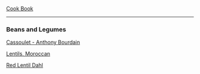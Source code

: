 [Cook Book](https://github.com/vmsmith/CookBook/blob/master/README.md)

-----  

### Beans and Legumes  

[Cassoulet - Anthony Bourdain](https://github.com/vmsmith/CookBook/blob/master/beans_cassoulet_bourdain.md)

[Lentils, Moroccan](https://github.com/vmsmith/CookBook/blob/master/beans_legumes_lentils_moroccan.md)  

[Red Lentil Dahl]()  

